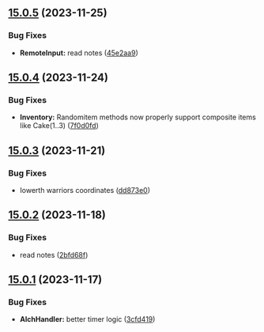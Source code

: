 ## [15.0.5](https://github.com/Torwent/WaspLib/compare/v15.0.4...v15.0.5) (2023-11-25)


### Bug Fixes

* **RemoteInput:** read notes ([45e2aa9](https://github.com/Torwent/WaspLib/commit/45e2aa9fb41e26385b0c8808a01dc83d5028e358))



## [15.0.4](https://github.com/Torwent/WaspLib/compare/v15.0.3...v15.0.4) (2023-11-24)


### Bug Fixes

* **Inventory:** Randomitem methods now properly support composite items like Cake(1..3) ([7f0d0fd](https://github.com/Torwent/WaspLib/commit/7f0d0fdf6adb894ea5c474dbd321652034a66257))



## [15.0.3](https://github.com/Torwent/WaspLib/compare/v15.0.2...v15.0.3) (2023-11-21)


### Bug Fixes

* Iowerth warriors coordinates ([dd873e0](https://github.com/Torwent/WaspLib/commit/dd873e0f30f8dd557f19476aa693135fa98a3d8c))



## [15.0.2](https://github.com/Torwent/WaspLib/compare/v15.0.1...v15.0.2) (2023-11-18)


### Bug Fixes

* read notes ([2bfd68f](https://github.com/Torwent/WaspLib/commit/2bfd68f36f232a4947d39a3138bde603137ed1f1))



## [15.0.1](https://github.com/Torwent/WaspLib/compare/v15.0.0...v15.0.1) (2023-11-17)


### Bug Fixes

* **AlchHandler:** better timer logic ([3cfd419](https://github.com/Torwent/WaspLib/commit/3cfd419c7bf9cf450ca3ba7620f564fba1502268))



